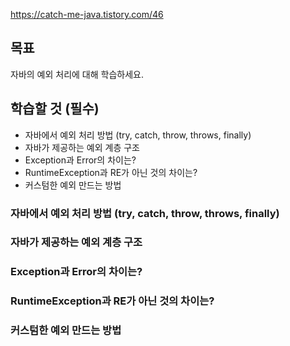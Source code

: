 <https://catch-me-java.tistory.com/46>


## 목표
자바의 예외 처리에 대해 학습하세요.

## 학습할 것 (필수)
- 자바에서 예외 처리 방법 (try, catch, throw, throws, finally)
- 자바가 제공하는 예외 계층 구조
- Exception과 Error의 차이는?
- RuntimeException과 RE가 아닌 것의 차이는?
- 커스텀한 예외 만드는 방법


### 자바에서 예외 처리 방법 (try, catch, throw, throws, finally)
### 자바가 제공하는 예외 계층 구조
### Exception과 Error의 차이는?
### RuntimeException과 RE가 아닌 것의 차이는?
### 커스텀한 예외 만드는 방법
